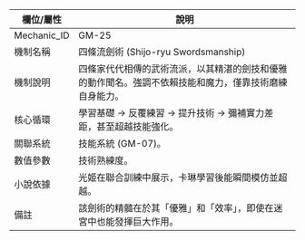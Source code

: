 | 欄位/屬性 | 說明 |
|---|---|
| Mechanic_ID | GM-25 |
| 機制名稱 | 四條流劍術 (Shijo-ryu Swordsmanship) |
| 機制說明 | 四條家代代相傳的武術流派，以其精湛的劍技和優雅的動作聞名。強調不依賴技能和魔力，僅靠技術磨練自身能力。 |
| 核心循環 | 學習基礎 -> 反覆練習 -> 提升技術 -> 彌補實力差距，甚至超越技能強化。 |
| 關聯系統 | 技能系統 (GM-07)。 |
| 數值參數 | 技術熟練度。 |
| 小說依據 | 光姬在聯合訓練中展示，卡琳學習後能瞬間模仿並超越。 |
| 備註 | 該劍術的精髓在於其「優雅」和「效率」，即使在迷宮中也能發揮巨大作用。 |
